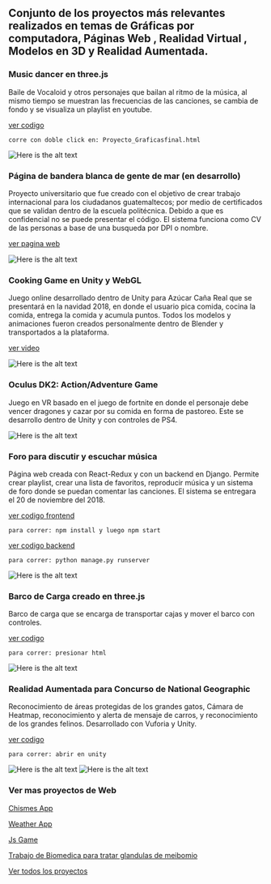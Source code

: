 Conjunto de los proyectos más relevantes realizados en temas de Gráficas por computadora, Páginas Web , Realidad Virtual , Modelos en 3D y Realidad Aumentada.
---
### Music dancer en three.js
Baile de Vocaloid y otros personajes que bailan al ritmo de la música, al mismo tiempo se muestran las frecuencias de las canciones, se cambia de fondo y se visualiza un playlist en youtube.

[ver codigo](https://github.com/LEPPEDIAZ/dancedance_threejs)

`corre con doble click en: Proyecto_Graficasfinal.html`

![Here is the alt text](https://res.cloudinary.com/dbmokzjuz/image/upload/v1540704499/bailarin.jpg "Here is the Title text")

### Página de bandera blanca de gente de mar (en desarrollo)
Proyecto universitario que fue creado con el objetivo de crear trabajo internacional para los ciudadanos guatemaltecos; por medio de certificados que se validan dentro de la escuela politécnica. Debido a que es confidencial no se puede presentar el código. El sistema funciona como CV de las personas a base de una busqueda por DPI o nombre.

[ver pagina web](http://nomsapp.org/)

![Here is the alt text](https://res.cloudinary.com/dbmokzjuz/image/upload/v1540706926/marina.jpg "Here is the Title text")

### Cooking Game en Unity y WebGL 
Juego online desarrollado dentro de Unity para Azúcar Caña Real que se presentará en la navidad 2018, en donde el usuario pica comida, cocina la comida, entrega la comida y acumula puntos. Todos los modelos y animaciones fueron creados personalmente dentro de Blender y transportados a la plataforma.

[ver video](https://youtu.be/Ord4ietL3IM)

![Here is the alt text](https://res.cloudinary.com/dbmokzjuz/image/upload/v1540706961/sugarhouse.jpg "Here is the Title text")

### Oculus DK2: Action/Adventure Game
Juego en VR basado en el juego de fortnite en donde el personaje debe vencer dragones y cazar por su comida en forma de pastoreo. Este se desarrollo dentro de Unity y con controles de PS4.

![Here is the alt text](https://res.cloudinary.com/dbmokzjuz/image/upload/v1540706984/TalesOfEarthSea.jpg "Here is the Title text")

### Foro para discutir y escuchar música
Página web creada con React-Redux y con un backend en Django. Permite crear playlist, crear una lista de favoritos, reproducir música y un sistema de foro donde se puedan comentar las canciones. El sistema se entregara el 20 de noviembre del 2018.

[ver codigo frontend](https://github.com/LEPPEDIAZ/ProyectoWebMusic)

`para correr: npm install y luego npm start`

[ver codigo backend](https://github.com/LEPPEDIAZ/Lab9-Web-Chismes-backend)

`para correr: python manage.py runserver`

![Here is the alt text](https://res.cloudinary.com/dbmokzjuz/image/upload/v1540706971/musicapp.jpg "Here is the Title text")

### Barco de Carga creado en three.js
Barco de carga que se encarga de transportar cajas y mover el barco con controles. 

[ver codigo ](https://github.com/LEPPEDIAZ/boat-threejs)

`para correr: presionar html`

![Here is the alt text](https://res.cloudinary.com/dbmokzjuz/image/upload/v1540706950/barco.jpg "Here is the Title text")

### Realidad Aumentada para Concurso de National Geographic
Reconocimiento de áreas protegidas de los grandes gatos, Cámara de Heatmap, reconocimiento y alerta de mensaje de carros, y reconocimiento de los grandes felinos. Desarrollado con Vuforia y Unity.

[ver codigo ](https://github.com/LEPPEDIAZ/RealidadAumentada)

`para correr: abrir en unity`

![Here is the alt text](https://res.cloudinary.com/dbmokzjuz/image/upload/v1540717253/africa.jpg "Here is the Title text")
![Here is the alt text](https://res.cloudinary.com/dbmokzjuz/image/upload/v1540717279/scanner.jpg "Here is the Title text")

### Ver mas proyectos de Web 

[Chismes App ](https://github.com/LEPPEDIAZ/Lab9-Web-Chismes)


[Weather App ](https://github.com/LEPPEDIAZ/Weather-App-React)


[Js Game ](https://github.com/LEPPEDIAZ/Juego-1)


[Trabajo de Biomedica para tratar glandulas de meibomio ](https://github.com/LEPPEDIAZ/neutronstarcollision1996)


[Ver todos los proyectos ](https://github.com/LEPPEDIAZ)

